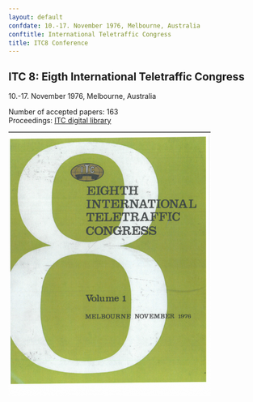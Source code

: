```yaml
---
layout: default
confdate: 10.-17. November 1976, Melbourne, Australia
conftitle: International Teletraffic Congress
title: ITC8 Conference
---
```


## ITC 8: Eigth International Teletraffic Congress

10.-17. November 1976, Melbourne, Australia

Number of accepted papers: 163<br/>
Proceedings: [ITC digital library](/itc-library/itc8.html)

![](/assets/Persistent/itc8-proc-logo.png)

